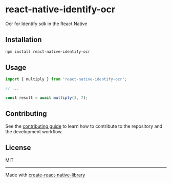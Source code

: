 # react-native-identify-ocr

Ocr for Identify sdk in the React Native

## Installation

```sh
npm install react-native-identify-ocr
```

## Usage

```js
import { multiply } from 'react-native-identify-ocr';

// ...

const result = await multiply(3, 7);
```

## Contributing

See the [contributing guide](CONTRIBUTING.md) to learn how to contribute to the repository and the development workflow.

## License

MIT

---

Made with [create-react-native-library](https://github.com/callstack/react-native-builder-bob)

